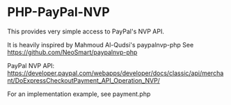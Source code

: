 PHP-PayPal-NVP
==============

This provides very simple access to PayPal's NVP API.

It is heavily inspired by Mahmoud Al-Qudsi's paypalnvp-php
See https://github.com/NeoSmart/paypalnvp-php

PayPal NVP API: https://developer.paypal.com/webapps/developer/docs/classic/api/merchant/DoExpressCheckoutPayment_API_Operation_NVP/

For an implementation example, see payment.php
